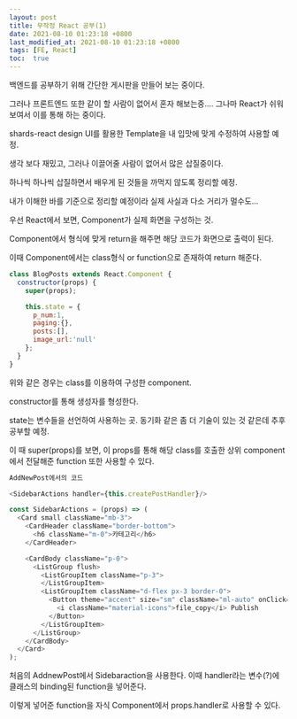```yaml
---
layout: post
title: 무작정 React 공부(1)
date: 2021-08-10 01:23:18 +0800
last_modified_at: 2021-08-10 01:23:18 +0800
tags: [FE, React]
toc:  true
---
```


백엔드를 공부하기 위해 간단한 게시판을 만들어 보는 중이다. 

그러나 프론트엔드 또한 같이 할 사람이 없어서 혼자 해보는중.... 그나마 React가 쉬워 보여서 이를 통해 하는 중이다.

shards-react design UI를 활용한 Template을 내 입맛에 맞게 수정하여 사용할 예정.

생각 보다 재밌고, 그러나 이끌어줄 사람이 없어서 많은 삽질중이다.



하나씩 하나씩 삽질하면서 배우게 된 것들을 까먹지 않도록 정리할 예정.

내가 이해한 바를 기준으로 정리할 예정이라 실제 사실과 다소 거리가 멀수도...



우선 React에서 보면, Component가 실제 화면을 구성하는 것.

Component에서 형식에 맞게 return을 해주면 해당 코드가 화면으로 출력이 된다.

이때 Component에서는 class형식 or function으로 존재하여 return 해준다.

```javascript
class BlogPosts extends React.Component {
  constructor(props) {
    super(props);

    this.state = {
      p_num:1,
      paging:{},
      posts:[],
      image_url:'null'
    };
  }
}
```

위와 같은 경우는 class를 이용하여 구성한 component. 

constructor를 통해 생성자를 형성한다.

state는 변수들을 선언하여 사용하는 곳. 동기화 같은 좀 더 기술이 있는 것 같은데 추후 공부할 예정.

이 때 super(props)를 보면, 이 props를 통해 해당 class를 호출한 상위 component에서 전달해준 function 또한 사용할 수 있다.



```javascript
AddNewPost에서의 코드

<SidebarActions handler={this.createPostHandler}/>
```



```javascript
const SidebarActions = (props) => (
  <Card small className="mb-3">
    <CardHeader className="border-bottom">
      <h6 className="m-0">카테고리</h6>
    </CardHeader>

    <CardBody className="p-0">
      <ListGroup flush>
        <ListGroupItem className="p-3">
        </ListGroupItem>
        <ListGroupItem className="d-flex px-3 border-0">
          <Button theme="accent" size="sm" className="ml-auto" onClick={props.handler}>
            <i className="material-icons">file_copy</i> Publish
          </Button>
        </ListGroupItem>
      </ListGroup>
    </CardBody>
  </Card>
);
```

처음의 AddnewPost에서 Sidebaraction을 사용한다. 이때 handler라는 변수(?)에 클래스의 binding된 function을 넣어준다.

이렇게 넣어준 function을 자식 Component에서 props.handler로 사용할 수 있다.


